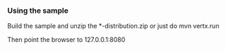### Using the sample

Build the sample and unzip the *-distribution.zip or just do mvn vertx.run

Then point the browser to 127.0.0.1:8080

